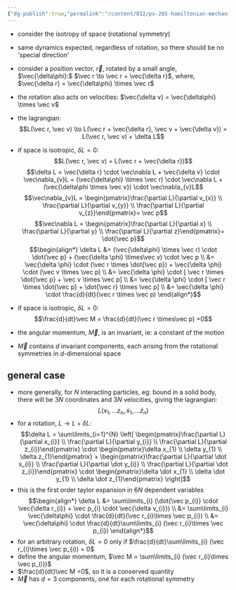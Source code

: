 ```yaml
---
{"dg-publish":true,"permalink":"/content/012/px-285-hamiltonian-mechanics-and-fluid-dynamics/e-conservation-laws-and-symmetries/px-285-e4-rotation-of-space/","noteIcon":"1","created":"2024-11-25T10:50:32.000+00:00","updated":"2024-12-09T14:51:58.103+00:00"}
---
```


- consider the isotropy of space (rotational symmetry)
- same dynamics expected, regardless of rotation, so there should be no 'special direction'

- consider a position vector, $\vec r$, rotated by a small angle, $\vec{\delta\phi}:$ $\vec r \to \vec r + \vec{\delta r}$, where, $\vec{\delta r} = \vec{\delta\phi} \times \vec r$
- the rotation also acts on velocities: $\vec{\delta v} = \vec{\delta\phi} \times \vec v$
- the lagrangian: 
$$L(\vec r, \vec v) \to L(\vec r + \vec{\delta r}, \vec v + \vec{\delta v}) = L(\vec r, \vec v) + \delta L$$
- if space is isotropic, $\delta L = 0:$ 
$$L(\vec r, \vec v) = L(\vec r + \vec{\delta r})$$
$$\delta L = \vec{\delta r} \cdot \vec\nabla L + \vec{\delta v} \cdot \vec\nabla_{v}L = (\vec{\delta\phi} \times \vec r) \cdot \vec\nabla L + (\vec{\delta\phi \times \vec v}) \cdot \vec\nabla_{v}L$$
$$\vec\nabla_{v}L = \begin{pmatrix}\frac{\partial L}{\partial v_{x}} \\ \frac{\partial L}{\partial v_{y}} \\ \frac{\partial L}{\partial v_{z}}\end{pmatrix}= \vec p$$
$$\vec\nabla L = \begin{pmatrix}\frac{\partial L}{\partial x} \\ \frac{\partial L}{\partial y} \\ \frac{\partial L}{\partial z}\end{pmatrix}= \dot{\vec p}$$
$$\begin{align*}
	\delta L &= (\vec{\delta\phi} \times \vec r) \cdot \dot{\vec p} + (\vec{\delta \phi} \times\vec v) \cdot \vec p \\
	&=  \vec{\delta \phi} \cdot (\vec r \times \dot{\vec p}) + \vec{\delta \phi} \cdot (\vec v \times \vec p) \\
	&= \vec{\delta \phi} \cdot [ \vec r \times \dot{\vec p} + \vec v \times \vec p] \\
	&= \vec{\delta \phi} \cdot [ \vec r \times \dot{\vec p} + \dot{\vec r} \times \vec p] \\
	&= \vec{\delta \phi} \cdot \frac{d}{dt}(\vec r \times \vec p)
\end{align*}$$
- if space is isotropic, $\delta L =0:$ 
$$\frac{d}{dt}\vec M = \frac{d}{dt}(\vec r \times\vec p) =0$$
- the angular momentum, $\vec M$, is an invariant, ie: a constant of the motion
- $\vec M$ contains $d$ invariant components, each arising from the rotational symmetries in $d$-dimensional space 
## general case
- more generally, for $N$ interacting particles, eg: bound in a solid body, there will be $3N$ coordinates and $3N$ velocities, giving the lagrangian: 
$$L(x_{1},\dots z_{n}, \dot x_{1},\dots \dot z_n)$$
- for a rotation, $L \to L + \delta L:$ 
$$\delta L = \sum\limits_{i=1}^{N} \left[ \begin{pmatrix}\frac{\partial L}{\partial x_{i}} \\ \frac{\partial L}{\partial y_{i}} \\ \frac{\partial L}{\partial z_{i}}\end{pmatrix} \cdot \begin{pmatrix}\delta x_{1} \\ \delta y_{1} \\ \delta z_{1}\end{pmatrix} + \begin{pmatrix}\frac{\partial L}{\partial \dot x_{i}} \\ \frac{\partial L}{\partial \dot y_{i}} \\ \frac{\partial L}{\partial \dot z_{i}}\end{pmatrix} \cdot \begin{pmatrix}\delta \dot x_{1} \\ \delta \dot y_{1} \\ \delta \dot z_{1}\end{pmatrix} \right]$$
- this is the first order taylor expansion in $6N$ dependent variables
$$\begin{align*}
	\delta L &= \sum\limits_{i} (\dot{\vec p_{i}} \cdot \vec{\delta r_{i}} + \vec p_{i} \cdot \vec{\delta v_{i}}) \\
	&= \sum\limits_{i} \vec{\delta\phi} \cdot \frac{d}{dt}(\vec r_{i}\times \vec p_{i}) \\
	&= \vec{\delta\phi} \cdot \frac{d}{dt}\sum\limits_{i} (\vec r_{i}\times \vec p_{i})
\end{align*}$$
- for an arbitrary rotation, $\delta L = 0$ only if $\frac{d}{dt}\sum\limits_{i} (\vec r_{i}\times \vec p_{i}) = 0$
- define the angular momentum, $\vec M = \sum\limits_{i} (\vec r_{i}\times \vec p_{i})$
- $\frac{d}{dt}\vec M =0$, so it is a conserved quantity
- $\vec M$ has $d=3$ components, one for each rotational symmetry
